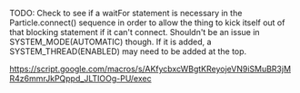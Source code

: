 TODO: Check to see if a waitFor statement is necessary in the Particle.connect() sequence in order to allow the thing to kick itself out of that blocking statement if it can't connect. Shouldn't be an issue in SYSTEM_MODE(AUTOMATIC) though. If it is added, a SYSTEM_THREAD(ENABLED) may need to be added at the top.

https://script.google.com/macros/s/AKfycbxcWBgtKReyojeVN9iSMuBR3jMR4z6mmrJkPQppd_JLTIOOg-PU/exec